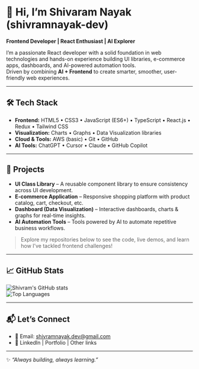 # 👋 Hi, I’m Shivaram Nayak (shivramnayak-dev)

**Frontend Developer | React Enthusiast | AI Explorer**

I’m a passionate React developer with a solid foundation in web technologies and hands-on experience building UI libraries, e-commerce apps, dashboards, and AI-powered automation tools.  
Driven by combining **AI + Frontend** to create smarter, smoother, user-friendly web experiences.

---

## 🛠️ Tech Stack

- **Frontend:** HTML5 • CSS3 • JavaScript (ES6+) • TypeScript • React.js • Redux • Tailwind CSS  
- **Visualization:** Charts • Graphs • Data Visualization libraries  
- **Cloud & Tools:** AWS (basic) • Git • GitHub  
- **AI Tools:** ChatGPT • Cursor • Claude • GitHub Copilot  

---

## 📌 Projects

- **UI Class Library** – A reusable component library to ensure consistency across UI development.  
- **E-commerce Application** – Responsive shopping platform with product catalog, cart, checkout, etc.  
- **Dashboard (Data Visualization)** – Interactive dashboards, charts & graphs for real-time insights.  
- **AI Automation Tools** – Tools powered by AI to automate repetitive business workflows.  

> Explore my repositories below to see the code, live demos, and learn how I’ve tackled frontend challenges!

---

## 📈 GitHub Stats

![Shivram's GitHub stats](https://github-readme-stats.vercel.app/api?username=shivramnayak-dev&show_icons=true&theme=tokyonight)  
![Top Languages](https://github-readme-stats.vercel.app/api/top-langs/?username=shivramnayak-dev&layout=compact&theme=tokyonight)  

---

## 📬 Let’s Connect

- 🔗 Email: [shivramnayak.dev@gmail.com](mailto:shivramnayak.dev@gmail.com)  
- 🔗 LinkedIn | Portfolio | Other links  

---

✨ *“Always building, always learning.”*
